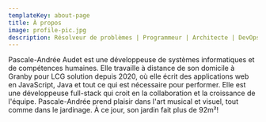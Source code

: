 ```yaml
---
templateKey: about-page
title: À propos
image: profile-pic.jpg
description: Résolveur de problèmes | Programmeur | Architecte | DevOps | Analyste | Assurance qualité | Chef de projet | Chef tribal
---
```


Pascale-Andrée Audet est une développeuse de systèmes informatiques et de compétences humaines.
Elle travaille à distance de son domicile à Granby pour LCG solution depuis 2020, où elle écrit des applications web en JavaScript, Java et tout ce qui est nécessaire pour performer.
Elle est une développeuse full-stack qui croit en la collaboration et la croissance de l'équipe.
Pascale-Andrée prend plaisir dans l'art musical et visuel, tout comme dans le jardinage.
À ce jour, son jardin fait plus de 92m²!
